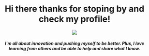 <h1 align="center">Hi there thanks for stoping by and check my profile! </h1>

<div align="center"> 
<img src="https://i.pinimg.com/originals/70/4e/f2/704ef2f30564853b5c708ad01a2130f9.gif"> 
</div>

<h5 align="center">I'm all about innovation and pushing myself to be better. Plus, I love learning from others and be able to help and share what I know.</h5>
